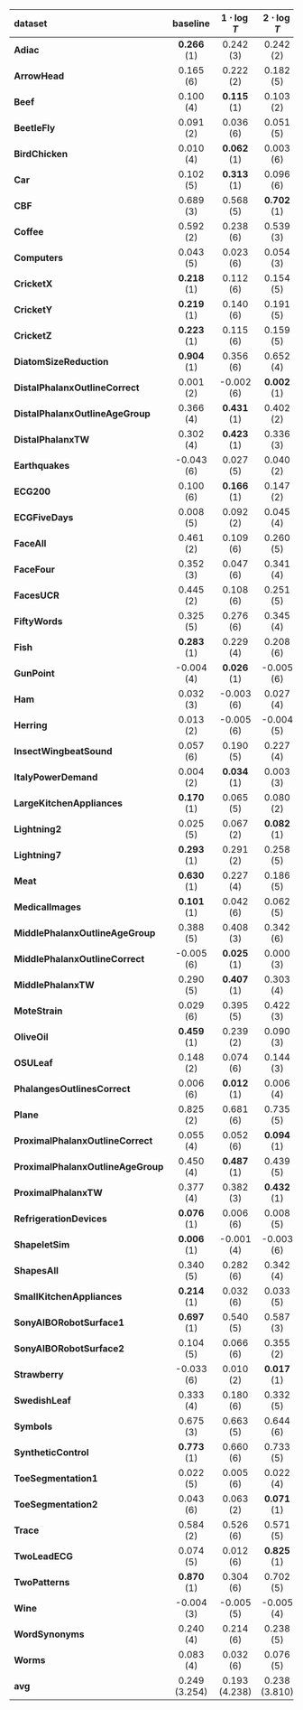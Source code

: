 | **dataset**                        | **baseline**               | **$1\cdot \log{T}$** | **$2\cdot \log{T}$** | **$3\cdot \log{T}$** | **$4\cdot \log{T}$** | **$5\cdot \log{T}$** |
|:-----------------------------------|:------------------:|:-----------------------------:|:-----------------------------:|:-----------------------------:|:-----------------------------:|:-----------------------------:|
| **Adiac**                          | **0.266** (1) | 0.242 (3)                     | 0.242 (2)                     | 0.203 (6)                     | 0.230 (4)                     | 0.225 (5)                     |
| **ArrowHead**                      | 0.165 (6)          | 0.222 (2)                     | 0.182 (5)                     | **0.222** (1)            | 0.187 (4)                     | 0.189 (3)                     |
| **Beef**                           | 0.100 (4)          | **0.115** (1)            | 0.103 (2)                     | 0.097 (5)                     | 0.101 (3)                     | 0.095 (6)                     |
| **BeetleFly**                      | 0.091 (2)          | 0.036 (6)                     | 0.051 (5)                     | 0.082 (3)                     | 0.079 (4)                     | **0.118** (1)            |
| **BirdChicken**                    | 0.010 (4)          | **0.062** (1)            | 0.003 (6)                     | 0.022 (2)                     | 0.010 (5)                     | 0.018 (3)                     |
| **Car**                            | 0.102 (5)          | **0.313** (1)            | 0.096 (6)                     | 0.113 (4)                     | 0.121 (2)                     | 0.114 (3)                     |
| **CBF**                            | 0.689 (3)          | 0.568 (5)                     | **0.702** (1)            | 0.689 (2)                     | 0.599 (4)                     | 0.530 (6)                     |
| **Coffee**                         | 0.592 (2)          | 0.238 (6)                     | 0.539 (3)                     | 0.508 (4)                     | 0.368 (5)                     | **0.769** (1)            |
| **Computers**                      | 0.043 (5)          | 0.023 (6)                     | 0.054 (3)                     | 0.053 (4)                     | **0.070** (1)            | 0.060 (2)                     |
| **CricketX**                       | **0.218** (1) | 0.112 (6)                     | 0.154 (5)                     | 0.157 (4)                     | 0.177 (3)                     | 0.187 (2)                     |
| **CricketY**                       | **0.219** (1) | 0.140 (6)                     | 0.191 (5)                     | 0.216 (2)                     | 0.203 (4)                     | 0.203 (3)                     |
| **CricketZ**                       | **0.223** (1) | 0.115 (6)                     | 0.159 (5)                     | 0.169 (3)                     | 0.166 (4)                     | 0.192 (2)                     |
| **DiatomSizeReduction**            | **0.904** (1) | 0.356 (6)                     | 0.652 (4)                     | 0.746 (2)                     | 0.685 (3)                     | 0.527 (5)                     |
| **DistalPhalanxOutlineCorrect**    | 0.001 (2)          | -0.002 (6)                    | **0.002** (1)            | -0.001 (5)                    | -0.001 (4)                    | -0.001 (3)                    |
| **DistalPhalanxOutlineAgeGroup**   | 0.366 (4)          | **0.431** (1)            | 0.402 (2)                     | 0.363 (5)                     | 0.361 (6)                     | 0.367 (3)                     |
| **DistalPhalanxTW**                | 0.302 (4)          | **0.423** (1)            | 0.336 (3)                     | 0.345 (2)                     | 0.301 (5)                     | 0.285 (6)                     |
| **Earthquakes**                    | -0.043 (6)         | 0.027 (5)                     | 0.040 (2)                     | 0.035 (4)                     | **0.047** (1)            | 0.036 (3)                     |
| **ECG200**                         | 0.100 (6)          | **0.166** (1)            | 0.147 (2)                     | 0.125 (3)                     | 0.106 (5)                     | 0.118 (4)                     |
| **ECGFiveDays**                    | 0.008 (5)          | 0.092 (2)                     | 0.045 (4)                     | **0.095** (1)            | 0.002 (6)                     | 0.068 (3)                     |
| **FaceAll**                        | 0.461 (2)          | 0.109 (6)                     | 0.260 (5)                     | 0.415 (4)                     | 0.430 (3)                     | **0.558** (1)            |
| **FaceFour**                       | 0.352 (3)          | 0.047 (6)                     | 0.341 (4)                     | 0.283 (5)                     | 0.375 (2)                     | **0.462** (1)            |
| **FacesUCR**                       | 0.445 (2)          | 0.108 (6)                     | 0.251 (5)                     | 0.412 (4)                     | 0.419 (3)                     | **0.554** (1)            |
| **FiftyWords**                     | 0.325 (5)          | 0.276 (6)                     | 0.345 (4)                     | 0.392 (3)                     | 0.410 (2)                     | **0.421** (1)            |
| **Fish**                           | **0.283** (1) | 0.229 (4)                     | 0.208 (6)                     | 0.251 (2)                     | 0.222 (5)                     | 0.246 (3)                     |
| **GunPoint**                       | -0.004 (4)         | **0.026** (1)            | -0.005 (6)                    | -0.003 (3)                    | -0.003 (2)                    | -0.005 (5)                    |
| **Ham**                            | 0.032 (3)          | -0.003 (6)                    | 0.027 (4)                     | **0.046** (1)            | 0.039 (2)                     | 0.027 (5)                     |
| **Herring**                        | 0.013 (2)          | -0.005 (6)                    | -0.004 (5)                    | 0.006 (4)                     | **0.017** (1)            | 0.010 (3)                     |
| **InsectWingbeatSound**            | 0.057 (6)          | 0.190 (5)                     | 0.227 (4)                     | 0.245 (3)                     | 0.246 (2)                     | **0.248** (1)            |
| **ItalyPowerDemand**               | 0.004 (2)          | **0.034** (1)            | 0.003 (3)                     | 0.002 (5)                     | 0.001 (6)                     | 0.002 (4)                     |
| **LargeKitchenAppliances**         | **0.170** (1) | 0.065 (5)                     | 0.080 (2)                     | 0.067 (4)                     | 0.051 (6)                     | 0.078 (3)                     |
| **Lightning2**                     | 0.025 (5)          | 0.067 (2)                     | **0.082** (1)            | 0.054 (3)                     | 0.017 (6)                     | 0.039 (4)                     |
| **Lightning7**                     | **0.293** (1) | 0.291 (2)                     | 0.258 (5)                     | 0.265 (4)                     | 0.248 (6)                     | 0.285 (3)                     |
| **Meat**                           | **0.630** (1) | 0.227 (4)                     | 0.186 (5)                     | 0.102 (6)                     | 0.420 (2)                     | 0.294 (3)                     |
| **MedicalImages**                  | **0.101** (1) | 0.042 (6)                     | 0.062 (5)                     | 0.071 (3)                     | 0.069 (4)                     | 0.085 (2)                     |
| **MiddlePhalanxOutlineAgeGroup**   | 0.388 (5)          | 0.408 (3)                     | 0.342 (6)                     | 0.408 (2)                     | 0.392 (4)                     | **0.409** (1)            |
| **MiddlePhalanxOutlineCorrect**    | -0.005 (6)         | **0.025** (1)            | 0.000 (3)                     | 0.000 (2)                     | -0.002 (4)                    | -0.003 (5)                    |
| **MiddlePhalanxTW**                | 0.290 (5)          | **0.407** (1)            | 0.303 (4)                     | 0.330 (2)                     | 0.328 (3)                     | 0.281 (6)                     |
| **MoteStrain**                     | 0.029 (6)          | 0.395 (5)                     | 0.422 (3)                     | 0.403 (4)                     | 0.435 (2)                     | **0.464** (1)            |
| **OliveOil**                       | **0.459** (1) | 0.239 (2)                     | 0.090 (3)                     | 0.017 (5)                     | -0.007 (6)                    | 0.081 (4)                     |
| **OSULeaf**                        | 0.148 (2)          | 0.074 (6)                     | 0.144 (3)                     | 0.128 (5)                     | 0.143 (4)                     | **0.157** (1)            |
| **PhalangesOutlinesCorrect**       | 0.006 (6)          | **0.012** (1)            | 0.006 (4)                     | 0.006 (5)                     | 0.010 (3)                     | 0.011 (2)                     |
| **Plane**                          | 0.825 (2)          | 0.681 (6)                     | 0.735 (5)                     | 0.774 (4)                     | 0.815 (3)                     | **0.830** (1)            |
| **ProximalPhalanxOutlineCorrect**  | 0.055 (4)          | 0.052 (6)                     | **0.094** (1)            | 0.066 (3)                     | 0.053 (5)                     | 0.067 (2)                     |
| **ProximalPhalanxOutlineAgeGroup** | 0.450 (4)          | **0.487** (1)            | 0.439 (5)                     | 0.386 (6)                     | 0.466 (3)                     | 0.481 (2)                     |
| **ProximalPhalanxTW**              | 0.377 (4)          | 0.382 (3)                     | **0.432** (1)            | 0.384 (2)                     | 0.364 (5)                     | 0.351 (6)                     |
| **RefrigerationDevices**           | **0.076** (1) | 0.006 (6)                     | 0.008 (5)                     | 0.026 (4)                     | 0.041 (2)                     | 0.037 (3)                     |
| **ShapeletSim**                    | **0.006** (1) | -0.001 (4)                    | -0.003 (6)                    | -0.001 (5)                    | 0.002 (3)                     | 0.004 (2)                     |
| **ShapesAll**                      | 0.340 (5)          | 0.282 (6)                     | 0.342 (4)                     | 0.362 (3)                     | 0.364 (2)                     | **0.369** (1)            |
| **SmallKitchenAppliances**         | **0.214** (1) | 0.032 (6)                     | 0.033 (5)                     | 0.045 (4)                     | 0.057 (3)                     | 0.064 (2)                     |
| **SonyAIBORobotSurface1**          | **0.697** (1) | 0.540 (5)                     | 0.587 (3)                     | 0.610 (2)                     | 0.526 (6)                     | 0.544 (4)                     |
| **SonyAIBORobotSurface2**          | 0.104 (5)          | 0.066 (6)                     | 0.355 (2)                     | **0.360** (1)            | 0.317 (3)                     | 0.314 (4)                     |
| **Strawberry**                     | -0.033 (6)         | 0.010 (2)                     | **0.017** (1)            | -0.011 (4)                    | -0.006 (3)                    | -0.015 (5)                    |
| **SwedishLeaf**                    | 0.333 (4)          | 0.180 (6)                     | 0.332 (5)                     | 0.384 (3)                     | 0.407 (2)                     | **0.423** (1)            |
| **Symbols**                        | 0.675 (3)          | 0.663 (5)                     | 0.644 (6)                     | 0.688 (2)                     | **0.690** (1)            | 0.666 (4)                     |
| **SyntheticControl**               | **0.773** (1) | 0.660 (6)                     | 0.733 (5)                     | 0.761 (2)                     | 0.737 (4)                     | 0.747 (3)                     |
| **ToeSegmentation1**               | 0.022 (5)          | 0.005 (6)                     | 0.022 (4)                     | **0.049** (1)            | 0.034 (2)                     | 0.024 (3)                     |
| **ToeSegmentation2**               | 0.043 (6)          | 0.063 (2)                     | **0.071** (1)            | 0.059 (5)                     | 0.063 (3)                     | 0.060 (4)                     |
| **Trace**                          | 0.584 (2)          | 0.526 (6)                     | 0.571 (5)                     | 0.576 (4)                     | **0.585** (1)            | 0.577 (3)                     |
| **TwoLeadECG**                     | 0.074 (5)          | 0.012 (6)                     | **0.825** (1)            | 0.138 (4)                     | 0.519 (2)                     | 0.371 (3)                     |
| **TwoPatterns**                    | **0.870** (1) | 0.304 (6)                     | 0.702 (5)                     | 0.825 (2)                     | 0.813 (3)                     | 0.799 (4)                     |
| **Wine**                           | -0.004 (3)         | -0.005 (5)                    | -0.005 (4)                    | -0.002 (2)                    | **-0.002** (1)           | -0.007 (6)                    |
| **WordSynonyms**                   | 0.240 (4)          | 0.214 (6)                     | 0.238 (5)                     | 0.277 (3)                     | **0.289** (1)            | 0.287 (2)                     |
| **Worms**                          | 0.083 (4)          | 0.032 (6)                     | 0.076 (5)                     | 0.083 (3)                     | **0.086** (1)            | 0.085 (2)                     |
| **avg**                           | 0.249 (3.254)      | 0.193 (4.238)                 | 0.238 (3.810)                 | 0.238 (3.333)                 | 0.243 (3.333)                 | 0.252 (3.032)                 |

